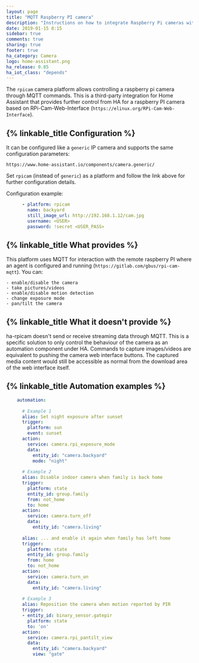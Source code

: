 ```yaml
---
layout: page
title: "MQTT Raspberry PI camera"
description: "Instructions on how to integrate Raspberry Pi cameras within Home Assistant."
date: 2019-01-15 8:15
sidebar: true
comments: true
sharing: true
footer: true
ha_category: Camera
logo: home-assistant.png
ha_release: 0.85
ha_iot_class: "depends"
---
```


The `rpicam` camera platform allows controlling a raspberry pi camera through MQTT commands.
This is a third-party integration for Home Assistant that provides further control from HA for a raspberry PI camera based on RPi-Cam-Web-Interface (`https://elinux.org/RPi-Cam-Web-Interface`).

## {% linkable_title Configuration %}

It can be configured like a `generic` IP camera and supports the same configuration parameters:

    https://www.home-assistant.io/components/camera.generic/

Set `rpicam` (instead of `generic`) as a platform and follow the link above for further configuration details.

Configuration example:

```yaml
      - platform: rpicam
        name: backyard
        still_image_url: http://192.168.1.12/cam.jpg
        username: <USER>
        password: !secret <USER_PASS>
```


## {% linkable_title What provides %}

This platform uses MQTT for interaction with the remote raspberry PI where an agent is configured and running (`https://gitlab.com/gbus/rpi-cam-mqtt`).
You can:

    - enable/disable the camera
    - take pictures/videos
    - enable/disable motion detection
    - change exposure mode
    - pan/tilt the camera

## {% linkable_title What it doesn't provide %}

ha-rpicam doesn't send or receive streaming data through MQTT. This is a specific solution to only control the behaviour of the camera as an automation component under HA. Commands to capture images/videos are equivalent to pushing the camera web interface buttons. The captured media content would still be accessible as normal from the download area of the web interface itself.


## {% linkable_title Automation examples %}

````yaml
    automation:
    
      # Example 1
      alias: Set night exposure after sunset
      trigger:
        platform: sun
        event: sunset
      action:
        service: camera.rpi_exposure_mode
        data:
          entity_id: "camera.backyard"
          mode: "night"
          
      # Example 2
      alias: Disable indoor camera when family is back home
      trigger:
        platform: state
        entity_id: group.family
        from: not_home
        to: home
      action:
        service: camera.turn_off
        data:
          entity_id: "camera.living"
          
      alias: ... and enable it again when family has left home
      trigger:
        platform: state
        entity_id: group.family
        from: home
        to: not_home
      action:
        service: camera.turn_on
        data:
          entity_id: "camera.living"
          
      # Example 3
      alias: Reposition the camera when motion reported by PIR
      trigger:
      - entity_id: binary_sensor.gatepir
        platform: state
        to: 'on'
      action:
        service: camera.rpi_pantilt_view
        data:
          entity_id: "camera.backyard"
          view: "gate"
````
